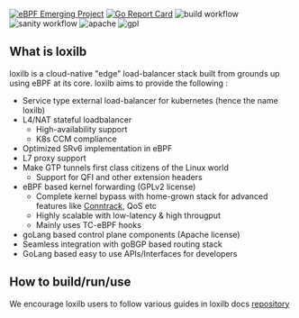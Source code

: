 [![eBPF Emerging Project](https://img.shields.io/badge/ebpf.io-Emerging--Project-success)](https://ebpf.io/projects#loxilb) [![Go Report Card](https://goreportcard.com/badge/github.com/loxilb-io/loxilb)](https://goreportcard.com/report/github.com/loxilb-io/loxilb) ![build workflow](https://github.com/loxilb-io/loxilb/actions/workflows/docker-image.yml/badge.svg) ![sanity workflow](https://github.com/loxilb-io/loxilb/actions/workflows/basic-sanity.yml/badge.svg) ![apache](https://img.shields.io/badge/license-Apache-blue.svg) ![gpl](https://img.shields.io/badge/license-GPL-blue.svg)  

## What is loxilb

loxilb is a cloud-native "edge" load-balancer stack built from grounds up using eBPF at its core. loxilb aims to provide the following :

- Service type external load-balancer for kubernetes (hence the name loxilb)
- L4/NAT stateful loadbalancer 
   * High-availability support
   * K8s CCM compliance
-  Optimized SRv6 implementation in eBPF 
-  L7 proxy support
-  Make GTP tunnels first class citizens of the Linux world 
   * Support for QFI and other extension headers
-  eBPF based kernel forwarding (GPLv2 license)
   * Complete kernel bypass with home-grown stack for advanced features like [Conntrack](https://thermalcircle.de/doku.php?id=blog:linux:connection_tracking_1_modules_and_hooks), QoS etc
   * Highly scalable with low-latency & high througput 
   * Mainly uses TC-eBPF hooks
-  goLang based control plane components (Apache license)
-  Seamless integration with goBGP based routing stack
-  GoLang based easy to use APIs/Interfaces for developers

## How to build/run/use

We encourage loxilb users to follow various guides in loxilb docs [repository](https://github.com/loxilb-io/loxilbdocs)
